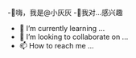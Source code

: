 -👋嗨，我是@小灰灰
-👀我对...感兴趣
- 🌱 I’m currently learning ...
- 💞️ I’m looking to collaborate on ...
- 📫 How to reach me ...

<!---
kaifeng123/kaifeng123 is a ✨ special ✨ repository because its `README.md` (this file) appears on your GitHub profile.
You can click the Preview link to take a look at your changes.
--->
